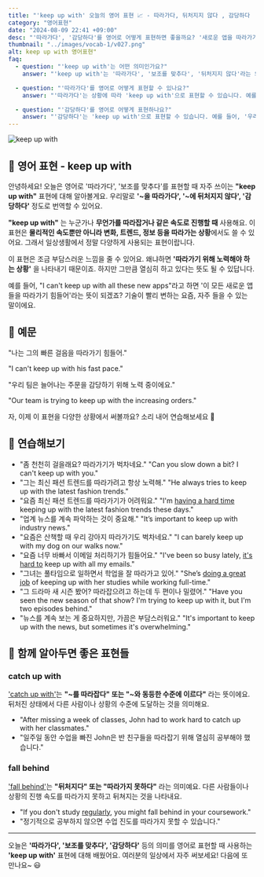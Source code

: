 ```yaml
---
title: "'keep up with' 오늘의 영어 표현 📈 - 따라가다, 뒤처지지 않다 , 감당하다  영어로"
category: "영어표현"
date: "2024-08-09 22:41 +09:00"
desc: "'따라가다', '감당하다'를 영어로 어떻게 표현하면 좋을까요? '새로운 앱을 따라가기 힘들어요', '늘어나는 주문을 감당하기 어려워요' 등을 영어로 표현하는 법을 배워봅시다. 다양한 예문을 통해서 연습하고 본인의 표현으로 만들어 보세요."
thumbnail: "../images/vocab-1/v027.png"
alt: keep up with 영어표현"
faq:
  - question: "'keep up with'는 어떤 의미인가요?"
    answer: "'keep up with'는 '따라가다', '보조를 맞추다', '뒤처지지 않다'라는 의미입니다. 누군가나 무언가를 따라잡거나 같은 속도로 진행할 때 사용합니다. 예를 들어, 'I can't keep up with all these new apps'는 '이 모든 새로운 앱들을 따라가기 힘들어'라는 뜻입니다."

  - question: "'따라가다'를 영어로 어떻게 표현할 수 있나요?"
    answer: "'따라가다'는 상황에 따라 'keep up with'으로 표현할 수 있습니다. 예를 들어, '그의 빠른 걸음을 따라가기 힘들어'는 'I can't keep up with his fast pace'로 말할 수 있습니다."

  - question: "'감당하다'를 영어로 어떻게 표현하나요?"
    answer: "'감당하다'는 'keep up with'으로 표현할 수 있습니다. 예를 들어, '우리 팀은 늘어나는 주문을 감당하기 위해 노력 중이에요'는 'Our team is trying to keep up with the increasing orders'로 말할 수 있습니다."
---
```


<img src="../images/vocab-1/v027-1.avif" alt="keep up with"/>

## 🌟 영어 표현 - keep up with

안녕하세요! 오늘은 영어로 '따라가다', '보조를 맞추다'를 표현할 때 자주 쓰이는 **"keep up with"** 표현에 대해 알아볼게요. 우리말로 **'~을 따라가다', '~에 뒤처지지 않다', '감당하다'** 정도로 번역할 수 있어요.

**"keep up with"** 는 누군가나 **무언가를 따라잡거나 같은 속도로 진행할 때** 사용해요. 이 표현은 **물리적인 속도뿐만 아니라 변화, 트렌드, 정보 등을 따라가는 상황**에서도 쓸 수 있어요. 그래서 일상생활에서 정말 다양하게 사용되는 표현이랍니다.

이 표현은 조금 부담스러운 느낌을 줄 수 있어요. 왜냐하면 **'따라가기 위해 노력해야 하는 상황'** 을 나타내기 때문이죠. 하지만 그만큼 열심히 하고 있다는 뜻도 될 수 있답니다.

예를 들어, "I can't keep up with all these new apps"라고 하면 '이 모든 새로운 앱들을 따라가기 힘들어'라는 뜻이 되겠죠? 기술이 빨리 변하는 요즘, 자주 들을 수 있는 말이에요.

## 📖 예문

"나는 그의 빠른 걸음을 따라가기 힘들어."

"I can't keep up with his fast pace."

"우리 팀은 늘어나는 주문을 감당하기 위해 노력 중이에요."

"Our team is trying to keep up with the increasing orders."

자, 이제 이 표현을 다양한 상황에서 써볼까요? 소리 내어 연습해보세요 🚀

## 💬 연습해보기

<ul data-interactive-list>
  <li data-interactive-item>
    <span data-toggler>"좀 천천히 걸을래요? 따라가기가 벅차네요."</span>
    <span data-answer>"Can you slow down a bit? I can't keep up with you."</span>
  </li>
  <li data-interactive-item>
    <span data-toggler>"그는 최신 패션 트렌드를 따라가려고 항상 노력해."</span>
    <span data-answer>"He always tries to keep up with the latest fashion trends."</span>
  </li>
  <li data-interactive-item>
    <span data-toggler>"요즘 최신 패션 트렌드를 따라가기가 어려워요."</span>
    <span data-answer>"I'm <a href="/blog/vocab-1/have-a-hard-time-ing/">having a hard time</a> keeping up with the latest fashion trends these days."</span>
  </li>
  <li data-interactive-item>
    <span data-toggler>"업계 뉴스를 계속 파악하는 것이 중요해."</span>
    <span data-answer>"It’s important to keep up with industry news."</span>
  </li>
  <li data-interactive-item>
    <span data-toggler>"요즘은 산책할 때 우리 강아지 따라가기도 벅차네요."</span>
    <span data-answer>"I can barely keep up with my dog on our walks now."</span>
  </li>
  <li data-interactive-item>
    <span data-toggler>"요즘 너무 바빠서 이메일 처리하기가 힘들어요."</span>
    <span data-answer>"I've been so busy lately, <a href="/blog/in-english/111.hard-to/">it's hard to</a> keep up with all my emails."</span>
  </li>
  <li data-interactive-item>
    <span data-toggler>"그녀는 풀타임으로 일하면서 학업을 잘 따라가고 있어."</span>
    <span data-answer>"She’s <a href="/blog/vocab-1/025.do-a-good-job/">doing a great job</a> of keeping up with her studies while working full-time."</span>
  </li>
  <li data-interactive-item>
    <span data-toggler>"그 드라마 새 시즌 봤어? 따라잡으려고 하는데 두 편이나 밀렸어."</span>
    <span data-answer>"Have you seen the new season of that show? I'm trying to keep up with it, but I'm two episodes behind."</span>
  </li>
  <li data-interactive-item>
    <span data-toggler>"뉴스를 계속 보는 게 중요하지만, 가끔은 부담스러워요."</span>
    <span data-answer>"It's important to keep up with the news, but sometimes it's overwhelming."</span>
  </li>
</ul>

## 🤝 함께 알아두면 좋은 표현들

### catch up with

['catch up with'](/blog/in-english/021.catch-up-on/)는 **"~를 따라잡다" 또는 "~와 동등한 수준에 이르다"** 라는 뜻이에요. 뒤처진 상태에서 다른 사람이나 상황의 수준에 도달하는 것을 의미해요.

- "After missing a week of classes, John had to work hard to catch up with her classmates."
- "일주일 동안 수업을 빠진 John은 반 친구들을 따라잡기 위해 열심히 공부해야 했습니다."

### fall behind

['fall behind'](/blog/in-english/031.fall-behind/)는 **"뒤처지다" 또는 "따라가지 못하다"** 라는 의미예요. 다른 사람들이나 상황의 진행 속도를 따라가지 못하고 뒤쳐지는 것을 나타내요.

- "If you don't study [regularly](/blog/in-english/252.regularly/), you might fall behind in your coursework."
- "정기적으로 공부하지 않으면 수업 진도를 따라가지 못할 수 있습니다."

---

오늘은 **'따라가다', '보조를 맞추다', '감당하다'** 등의 의미를 영어로 표현할 때 사용하는 **'keep up with'** 표현에 대해 배웠어요. 여러분의 일상에서 자주 써보세요! 다음에 또 만나요~ 😃
